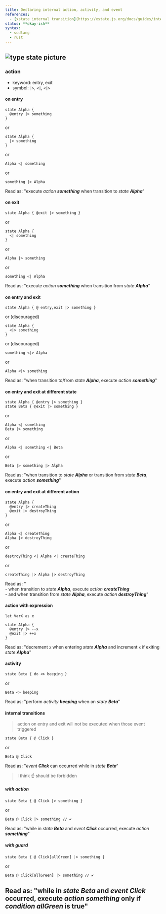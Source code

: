 ```yaml
---
title: Declaring internal action, activity, and event
references:
  - [xstate internal transition](https://xstate.js.org/docs/guides/internal.html)
status: **okay-ish**
syntax:
  - scdlang
  - rust
---
```

![type state picture]()
---
### action
- keyword: entry, exit
- symbol: `|>`, `<|`, `<|>`

#### on entry
```scl
state Alpha {
  @entry |> something
}
```
or
```scl
state Alpha {
  |> something
}
```
or
```scl
Alpha <| something
```
or
```scl
something |> Alpha
```
Read as: "execute *action **something*** when transition to *state **Alpha***"

#### on exit
```scl
state Alpha { @exit |> something }
```
or
```scl
state Alpha {
  <| something
}
```
or
```scl
Alpha |> something
```
or
```scl
something <| Alpha
```
Read as: "execute *action **something*** when transition from *state **Alpha***"

#### on entry and exit
```scl
state Alpha { @ entry,exit |> something }
```
or (discouraged)
```scl
state Alpha {
  <|> something
}
```
or (discouraged)
```scl
something <|> Alpha
```
or
```scl
Alpha <|> something
```
Read as: "when transition to/from *state **Alpha***, execute *action **something***"

#### on entry and exit at different state
```scl
state Alpha { @entry |> something }
state Beta { @exit |> something }
```
or
```scl
Alpha <| something
Beta |> something
```
or
```scl
Alpha <| something <| Beta
```
or
```scl
Beta |> something |> Alpha
```
Read as: "when transition to *state **Alpha*** or transition from *state **Beta***, execute *action **something***"

#### on entry and exit at different action
```scl
state Alpha {
  @entry |> createThing
  @exit |> destroyThing
}
```
or
```scl
Alpha <| createThing
Alpha |> destroyThing
```
or
```scl
destroyThing <| Alpha <| createThing
```
or
```scl
createThing |> Alpha |> destroyThing
```
Read as: "
<br>- when transition to *state **Alpha***, execute *action **createThing***
<br>- and when transition from *state **Alpha***, execute *action **destroyThing***"

#### action with expression
```scl
let VarX as x

state Alpha {
  @entry |> --x
  @exit |> ++x
}
```
Read as: "decrement `x` when entering *state **Alpha*** and increment `x` if exiting *state **Alpha***"

#### activity
```scl
state Beta { do <> beeping }
```
or
```scl
Beta <> beeping
```
Read as: "perform *activity **beeping*** when on *state **Beta***"

#### internal transitions
> action on entry and exit will not be executed when those event triggered
```scl
state Beta { @ Click }
```
or
```scl
Beta @ Click
```
Read as: "*event **Click*** can occurred while in *state **Beta***"
> I think ☝️ should be forbidden

##### with action
```scl
state Beta { @ Click |> something }
```
or
```scl
Beta @ Click |> something // ✔
```
Read as: "while in *state **Beta*** and *event **Click*** occurred, execute *action **something***"

##### with guard
```scl
state Beta { @ Click[allGreen] |> something }
```
or
```scl
Beta @ Click[allGreen] |> something // ✔
```
Read as: "while in *state **Beta*** and *event **Click*** occurred, execute *action **something*** only if *condition **allGreen*** is true"
---
